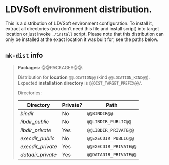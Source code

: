 # LDVSoft environment distribution.

This is a distribution of LDVSoft environment configuration. To install it, extract all directories
(you don't need this file and install script) into target location or just invoke `./install`
script. Please note that this distribution can only be installed at the exact location it was built
for, see the paths below.

## `mk-dist` info

> **Packages:** @@PACKAGES@@.
>
> Distribution for **location** `@@LOCATION@@` (kind `@@LOCATION_KIND@@`).
> Expected **installation directory** is `@@DIST_TARGET_PREFIX@@/`.
>
> Directories:
>
> | Directory         | Private? | Path |
> | ---               | ---      | ---  |
> | _bindir_          | No       | `@@BINDIR@@` |
> | _libdir_public_   | No       | `@@LIBDIR_PUBLIC@@` |
> | _libdir_private_  | Yes      | `@@LIBDIR_PRIVATE@@` |
> | _execdir_public_  | No       | `@@EXECDIR_PUBLIC@@` |
> | _execdir_private_ | Yes      | `@@EXECDIR_PRIVATE@@` |
> | _datadir_private_ | Yes      | `@@DATADIR_PRIVATE@@` |
